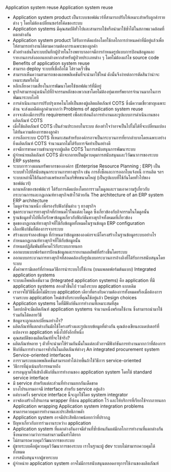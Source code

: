 Application system reuse
Application system reuse
*	Application system product เป็นระบบซอฟต์แวร์ที่สามารถปรับให้เหมาะสำหรับลูกค้ารายต่าง ๆ โดยไม่ต้องเปลี่ยนซอร์สโค้ดของระบบ
*	Application systems มีคุณสมบัติทั่วไปและสามารถใช้หรือนำมาใช้ซ้ำได้ในสภาพแวดล้อมที่แตกต่างกัน
*	Application system product ได้รับการดัดแปลงโดยใช้กลไกการกำหนดค่าที่มีอยู่แล้วเพื่อให้สามารถทำงานได้ตามความต้องการเฉพาะของลูกค้า
*	ตัวอย่างเช่นในระบบบันทึกผู้ป่วยในโรงพยาบาลอาจมีการกำหนดรูปแบบการป้อนข้อมูลและรายงานการส่งออกแยกต่างหากสำหรับผู้ป่วยประเภทต่าง ๆ โดยไม่ต้องแก้ไข source code
Benefits of application system reuse
*	สามารถ deploy ระบบที่เชื่อถือได้ ได้รวดเร็วขึ้น
*	สามารถเห็นความสามารถของแอพพลิเคชันที่จะนำมาใช้ใหม่ ดังนั้นจึงง่ายต่อการตัดสินว่าน่าจะเหมาะสมหรือไม่
*	หลีกเลี่ยงความเสี่ยงในการพัฒนาโดยใช้ซอฟต์แวร์ที่มีอยู่
*	ธุรกิจสามารถมุ่งเน้นไปที่กิจกรรมหลักของพวกเขาโดยไม่ต้องทุ่มเททรัพยากรจำนวนมากในการพัฒนาระบบไอที
*	การดำเนินงานการปรับปรุงเทคโนโลยีเป็นของผู้ผลิตผลิตภัณฑ์ COTS ซึ่งมีความเชี่ยวชาญเฉพาะด้าน จะส่งผลดีต่อลูกค้ามากกว่า
Problems of application system reuse
*	อาจจะต้องมีการปรับ requirement เพื่อสะท้อนถึงการทำงานและรูปแบบการดำเนินงานของผลิตภัณฑ์ COTS
*	เมื่อใช้ผลิตภัณฑ์ COTS เป็นส่วนประกอบในระบบ ต้องทำใจว่าอาจเป็นไปไม่ได้ที่จะเปลี่ยนแปลงได้ทันความต้องการของลูกค้า
*	การเลือกระบบ COTS ที่เหมาะสมสำหรับองค์กรอาจเป็นกระบวนการที่ยากลำบากโดยเฉพาะอย่างยิ่งผลิตภัณฑ์ COTS จำนวนมากไม่ได้รับการจัดทำเป็นอย่างดี
*	อาจมีการขาดความชำนาญจากผู้ผลิต COTS ในการสนับสนุนการพัฒนาระบบ
*	ผู้จำหน่ายผลิตภัณฑ์ COTS มักจะกลายเป็นผู้ควบคุมการสนับสนุนและวิวัฒนาการของระบบ
ERP systems
*	ระบบการวางแผนทรัพยากรขององค์กร (Enterprise Resource Planning : ERP) เป็นระบบทั่วไปที่สนับสนุนกระบวนการทางธุรกิจ เช่น การสั่งซื้อและการออกใบแจ้งหนี้ การผลิต ฯลฯ
*	ระบบเหล่านี้ใช้กันอย่างแพร่หลายในบริษัทขนาดใหญ่ (เป็นรูปแบบที่ใช้กันโดยทั่วไปของซอฟต์แวร์)
*	แกนหลักของซอฟต์แวร์ ได้รับการดัดแปลงโดยการรวมโมดูลและรวมเอาความรู้เกี่ยวกับกระบวนการและกฎเกณฑ์ทางธุรกิจเข้าไว้ด้วยกัน
The architecture of an ERP system 
ERP architecture
*	โมดูลจำนวนหนึ่ง เพื่อรองรับฟังก์ชันต่าง ๆ ทางธุรกิจ
*	ชุดกระบวนการทางธุรกิจที่กำหนดไว้ในแต่ละโมดูล ซึ่งเกี่ยวข้องกับกิจกรรมในโมดูลนั้น
*	ฐานข้อมูลทั่วไปที่เก็บรักษาข้อมูลเกี่ยวกับฟังก์ชันทางธุรกิจทั้งหมดที่เกี่ยวข้อง
*	ชุดของกฎเกณฑ์ทางธุรกิจที่ใช้กับข้อมูลทั้งหมดในฐานข้อมูล
ERP configuration
*	เลือกฟังก์ชันที่ต้องการจากระบบ
*	สร้างแบบจำลองข้อมูล ที่กำหนดว่าข้อมูลขององค์กรจะมีโครงสร้างในฐานข้อมูลระบบอย่างไร
*	กำหนดกฎเกณฑ์ทางธุรกิจที่ใช้กับข้อมูลนั้น
*	กำหนดปฏิสัมพันธ์ที่คาดไว้กับระบบภายนอก
*	ออกแบบแบบฟอร์มการป้อนข้อมูลและรายงานผลลัพธ์ที่สร้างขึ้นโดยระบบ
*	ออกแบบกระบวนการทางธุรกิจที่สอดคล้องกับรูปแบบกระบวนการอ้างอิงที่ได้รับการสนับสนุนโดยระบบ
*	ตั้งค่าพารามิเตอร์ที่กำหนดวิธีการนำระบบไปใช้งาน (บนแพลตฟอร์มต้นแบบ)
Integrated application systems
*	ระบบแอ็พพลิเคชันรวม (Integrated application systems) คือ application ที่มี application systems สองตัวขึ้นไป รวมถึงระบบ application แบบเดิม
*	เราอาจใช้วิธีนี้เมื่อไม่มีระบบ application เดียวที่ตรงกับความต้องการทั้งหมดหรือเมื่อต้องการรวมระบบ application ใหม่เข้ากับระบบที่คุณใช้อยู่แล้ว
Design choices
*	Application systems  ใดที่มีฟังก์ชันการทำงานที่เหมาะสมที่สุด
*	โดยปกติจะมีผลิตภัณฑ์ application systems จำนวนหนึ่งพร้อมใช้งาน ซึ่งสามารถนำมาใช้ร่วมกันได้หลายวิธี
*	ข้อมูลจะถูกแลกเปลี่ยนอย่างไร?
*	ผลิตภัณฑ์ที่แตกต่างกันมักใช้โครงสร้างและรูปแบบข้อมูลที่ต่างกัน คุณต้องเขียนอะแดปเตอร์ที่แปลงจาก application หนึ่งไปยังอีกที่หนึ่ง
*	คุณสมบัติของผลิตภัณฑ์ที่จะใช้จริง?
*	ผลิตภัณฑ์หลาย ๆ ตัวที่จะนำมาใช้ร่วมกันนั้นในแต่ละตัวอาจมีฟังก์ชันการทำงานมากกว่าที่ต้องการ
*	ฟังก์ชันการทำงานอาจซ้ำกันในผลิตภัณฑ์ต่างๆ
An integrated procurement system 
Service-oriented interfaces
*	การรวมระบบแอพพลิเคชันสามารถทำได้ง่ายขึ้นถ้าใช้วิธีการ service-oriented
*	วิธีการที่มุ่งเน้นบริการหมายถึง
*	การอนุญาตให้เข้าถึงฟังก์ชันการทำงานของ application system โดยใช้ standard service interface
*	มี service สำหรับแต่ละส่วนที่ทำงานแยกกันเด็ดขาด
*	บางโปรแกรมอาจมี interface สำหรับ service อยู่แล้ว
*	แต่บางครั้ง service interface นี้จะถูกใช้โดย system integrator
*	อาจต้องสร้างโปรแกรม wrapper ที่ซ่อน application ไว้ และให้บริการที่เรียกใช้จากภายนอก
Application wrapping 
Application system integration problems
*	ขาดการควบคุมการทำงานและประสิทธิภาพต่ำ
*	Application system อาจมีประสิทธิภาพน้อยกว่าที่ปรากฏ
*	ปัญหาเกี่ยวกับการร่วมงานระหว่าง application
*	Application system ที่แตกต่างกันอาจมีส่วนที่ซ้ำซ้อนกันแต่มีกลไกการทำงานที่แตกต่างกันซึ่งหมายความว่าการผสานรวมนั้นทำได้ยาก
*	ไม่สามารถควบคุมวิวัฒนาการของระบบ
*	ผู้ขายระบบคือผู้ควบคุมวิวัฒนาการของระบบ เราในฐานะผู้ dev ระบบไม่สามารถควบคุมได้ทั้งหมด
*	การสนับสนุนจากผู้ขายระบบ
*	ผู้จำหน่าย application system อาจไม่มีการสนับสนุนตลอดอายุการใช้งานของผลิตภัณฑ์
